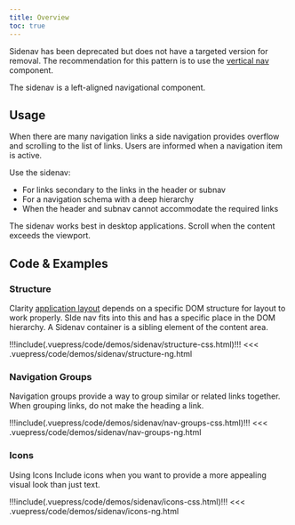 ```yaml
---
title: Overview
toc: true
---
```


<div cds-layout="pl@md:sm" class="alert alert-warning">
    <div class="alert-items">
        <div class="alert-item static" role="alert">
            <div class="alert-icon-wrapper">
                <cds-icon class="alert-icon" shape="exclamation-circle"></cds-icon>
            </div>
            <span class="alert-text">
                Sidenav has been deprecated but does not have a targeted version for removal. The recommendation for this pattern is to use the <a href="/angular-components/vertical-nav/">vertical nav</a> component.
            </span>
        </div>
    </div>
</div>

The sidenav is a left-aligned navigational component.

## Usage

When there are many navigation links a side navigation provides overflow and scrolling to the list of links. Users are informed when a navigation item is active.

Use the sidenav:

- For links secondary to the links in the header or subnav
- For a navigation schema with a deep hierarchy
- When the header and subnav cannot accommodate the required links

The sidenav works best in desktop applications. Scroll when the content exceeds the viewport.

## Code & Examples

### Structure

Clarity [application layout](/foundation/app-layout/) depends on a specific DOM structure for layout to work properly. SIde nav fits into this and has a specific place in the DOM hierarchy. A Sidenav container is a sibling element of the content area.

<doc-demo>
!!!include(.vuepress/code/demos/sidenav/structure-css.html)!!!
</doc-demo>

<doc-code>
<<< .vuepress/code/demos/sidenav/structure-ng.html
</doc-code>

### Navigation Groups

Navigation groups provide a way to group similar or related links together. When grouping links, do not make the heading a link.

<doc-demo>
!!!include(.vuepress/code/demos/sidenav/nav-groups-css.html)!!!
</doc-demo>

<doc-code>
<<< .vuepress/code/demos/sidenav/nav-groups-ng.html
</doc-code>

### Icons

Using Icons
Include icons when you want to provide a more appealing visual look than just text.

<doc-demo>
!!!include(.vuepress/code/demos/sidenav/icons-css.html)!!!
</doc-demo>

<doc-code>
<<< .vuepress/code/demos/sidenav/icons-ng.html
</doc-code>
